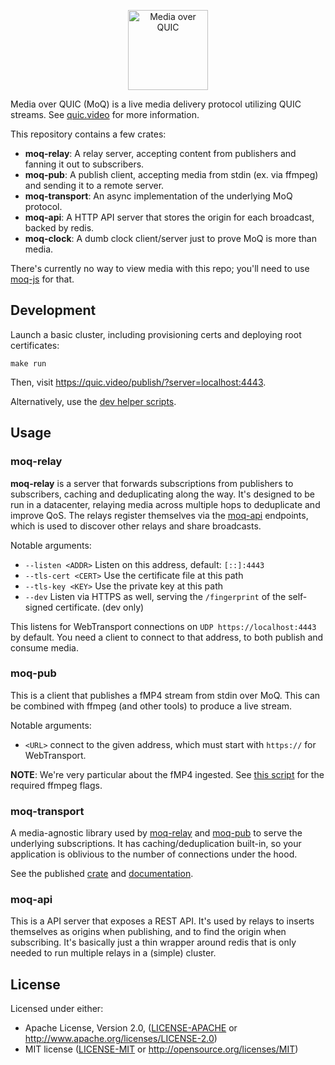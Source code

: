 <p align="center">
	<img height="128px" src="https://github.com/kixelated/moq-rs/blob/main/.github/logo.svg" alt="Media over QUIC">
</p>

Media over QUIC (MoQ) is a live media delivery protocol utilizing QUIC streams.
See [quic.video](https://quic.video) for more information.

This repository contains a few crates:

-   **moq-relay**: A relay server, accepting content from publishers and fanning it out to subscribers.
-   **moq-pub**: A publish client, accepting media from stdin (ex. via ffmpeg) and sending it to a remote server.
-   **moq-transport**: An async implementation of the underlying MoQ protocol.
-   **moq-api**: A HTTP API server that stores the origin for each broadcast, backed by redis.
-   **moq-clock**: A dumb clock client/server just to prove MoQ is more than media.

There's currently no way to view media with this repo; you'll need to use [moq-js](https://github.com/kixelated/moq-js) for that.

## Development

Launch a basic cluster, including provisioning certs and deploying root certificates:

```
make run
```

Then, visit https://quic.video/publish/?server=localhost:4443.

Alternatively, use the [dev helper scripts](dev/README.md).

## Usage

### moq-relay

**moq-relay** is a server that forwards subscriptions from publishers to subscribers, caching and deduplicating along the way.
It's designed to be run in a datacenter, relaying media across multiple hops to deduplicate and improve QoS.
The relays register themselves via the [moq-api](moq-api) endpoints, which is used to discover other relays and share broadcasts.

Notable arguments:

-   `--listen <ADDR>` Listen on this address, default: `[::]:4443`
-   `--tls-cert <CERT>` Use the certificate file at this path
-   `--tls-key <KEY>` Use the private key at this path
-   `--dev` Listen via HTTPS as well, serving the `/fingerprint` of the self-signed certificate. (dev only)

This listens for WebTransport connections on `UDP https://localhost:4443` by default.
You need a client to connect to that address, to both publish and consume media.

### moq-pub

This is a client that publishes a fMP4 stream from stdin over MoQ.
This can be combined with ffmpeg (and other tools) to produce a live stream.

Notable arguments:

-   `<URL>` connect to the given address, which must start with `https://` for WebTransport.

**NOTE**: We're very particular about the fMP4 ingested. See [this script](dev/pub) for the required ffmpeg flags.

### moq-transport

A media-agnostic library used by [moq-relay](moq-relay) and [moq-pub](moq-pub) to serve the underlying subscriptions.
It has caching/deduplication built-in, so your application is oblivious to the number of connections under the hood.

See the published [crate](https://crates.io/crates/moq-transport) and [documentation](https://docs.rs/moq-transport/latest/moq_transport/).

### moq-api

This is a API server that exposes a REST API.
It's used by relays to inserts themselves as origins when publishing, and to find the origin when subscribing.
It's basically just a thin wrapper around redis that is only needed to run multiple relays in a (simple) cluster.

## License

Licensed under either:

-   Apache License, Version 2.0, ([LICENSE-APACHE](LICENSE-APACHE) or http://www.apache.org/licenses/LICENSE-2.0)
-   MIT license ([LICENSE-MIT](LICENSE-MIT) or http://opensource.org/licenses/MIT)
